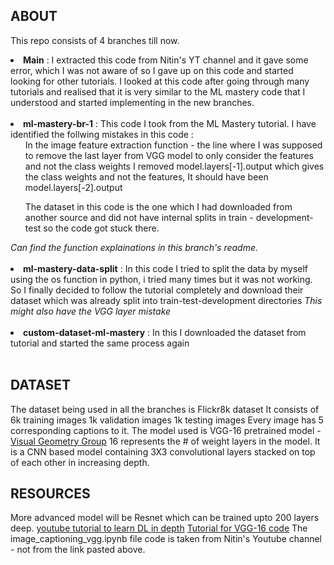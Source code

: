 <h2>ABOUT</h2>

<p>This repo consists of 4 branches till now.</p>

<li><b>Main</b> : I extracted this code from Nitin's YT channel and it gave some error, which I was not aware of so I gave up on this code and started looking for other tutorials. I looked at this code after going through many tutorials and realised that it is very similar to the ML mastery code that I understood and started implementing in the new branches.</li><br>

<li><b>ml-mastery-br-1</b> : This code I took from the ML Mastery tutorial. I have identified the follwing mistakes in this code :
<ul>In the image feature extraction function - the line where I was supposed to remove the last layer from VGG model to only consider the features and not the class weights I removed model.layers[-1].output which gives the class weights and not the features, It should have been model.layers[-2].output</ul>
<ul>The dataset in this code is the one which I had downloaded from another source and did not have internal splits in train - development- test so the code got stuck there.</ul>
  <i>Can find the function explainations in this branch's readme.</i>
</li><br>

<li><b>ml-mastery-data-split</b> : In this code I tried to split the data by myself using the os function in python, i tried many times but it was not working. So I finally decided to follow the tutorial completely and download their dataset which was already split into train-test-development directories
<i>This might also have the VGG layer mistake</i>
</li><br>

<li><b>custom-dataset-ml-mastery</b> : In this I downloaded the dataset from tutorial and started the same process again </li><br>

<h2>DATASET</h2>
The dataset being used in all the branches is Flickr8k dataset
It consists of 6k training images
1k validation images
1k testing images
Every image has 5 corresponding captions to it.
The model used is VGG-16 pretrained model - <u>Visual Geometry Group</u>
16 represents the # of weight layers in the model.
It is a CNN based model containing 3X3 convolutional layers stacked on top of each other in increasing depth.

<h2>RESOURCES</h2>
More advanced model will be Resnet which can be trained upto 200 layers deep.
<a href="https://www.youtube.com/@ManifoldAILearning">youtube tutorial to learn DL in depth</a>
<a href="https://www.youtube.com/watch?v=sz-hCpuAFYY&list=PL12YWfULs0pnL_9Pj6udM6PE2-SWZbTlX&index=3">Tutorial for VGG-16 code</a>
The image_captioning_vgg.ipynb file code is taken from Nitin's Youtube channel - not from the link pasted above.
